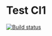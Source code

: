 # Test CI1

[![Build status](https://ci.appveyor.com/api/projects/status/i71ojr6vsy7dfbxt?svg=true)](https://ci.appveyor.com/project/Alla-Kalyakina/test-ci1)
